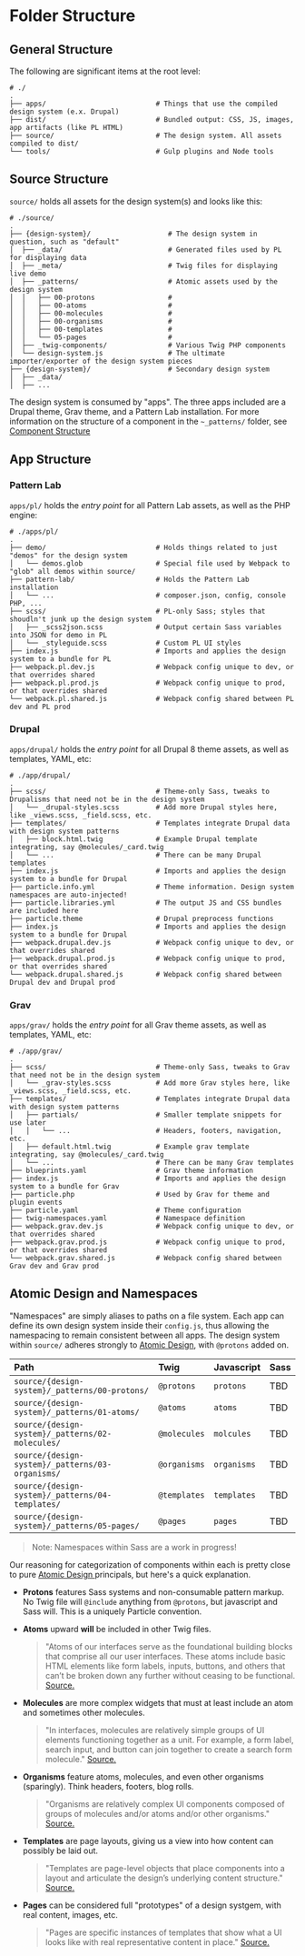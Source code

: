# Folder Structure

## General Structure  <a id="structure"></a>

The following are significant items at the root level:

```text
# ./
.
├── apps/                           # Things that use the compiled design system (e.x. Drupal)
├── dist/                           # Bundled output: CSS, JS, images, app artifacts (like PL HTML)
├── source/                         # The design system. All assets compiled to dist/
└── tools/                          # Gulp plugins and Node tools
```

## Source Structure  <a id="source-structure"></a>

`source/` holds all assets for the design system\(s\) and looks like this:

```text
# ./source/
.
├── {design-system}/                   # The design system in question, such as "default"
│  ├── _data/                          # Generated files used by PL for displaying data
│  ├── _meta/                          # Twig files for displaying live demo
│  ├── _patterns/                      # Atomic assets used by the design system
│  │   ├── 00-protons                  #
│  │   ├── 00-atoms                    #
│  │   ├── 00-molecules                #
│  │   ├── 00-organisms                #
│  │   ├── 00-templates                #
│  │   └── 05-pages                    #
│  ├── _twig-components/               # Various Twig PHP components
│  └── design-system.js                # The ultimate importer/exporter of the design system pieces
├── {design-system}/                   # Secondary design system
│  ├── _data/
│  ├── ...
```

The design system is consumed by "apps". The three apps included are a Drupal theme, Grav theme, and a Pattern Lab installation. For more information on the structure of a component in the `~_patterns/` folder, see [Component Structure](component-structure.md)

## App Structure  <a id="app-structure"></a>

### Pattern Lab

`apps/pl/` holds the _entry point_ for all Pattern Lab assets, as well as the PHP engine:

```text
# ./apps/pl/
.
├── demo/                           # Holds things related to just "demos" for the design system
│   └── demos.glob                  # Special file used by Webpack to "glob" all demos within source/
├── pattern-lab/                    # Holds the Pattern Lab installation
│   └── ...                         # composer.json, config, console PHP, ...
├── scss/                           # PL-only Sass; styles that shoudln't junk up the design system
│   ├── _scss2json.scss             # Output certain Sass variables into JSON for demo in PL
│   └── _styleguide.scss            # Custom PL UI styles
├── index.js                        # Imports and applies the design system to a bundle for PL
├── webpack.pl.dev.js               # Webpack config unique to dev, or that overrides shared
├── webpack.pl.prod.js              # Webpack config unique to prod, or that overrides shared
└── webpack.pl.shared.js            # Webpack config shared between PL dev and PL prod
```

### Drupal

`apps/drupal/` holds the _entry point_ for all Drupal 8 theme assets, as well as templates, YAML, etc:

```text
# ./app/drupal/
.
├── scss/                           # Theme-only Sass, tweaks to Drupalisms that need not be in the design system
│   └── _drupal-styles.scss         # Add more Drupal styles here, like _views.scss, _field.scss, etc.
├── templates/                      # Templates integrate Drupal data with design system patterns
│   ├── block.html.twig             # Example Drupal template integrating, say @molecules/_card.twig
│   └── ...                         # There can be many Drupal templates
├── index.js                        # Imports and applies the design system to a bundle for Drupal
├── particle.info.yml               # Theme information. Design system namespaces are auto-injected!
├── particle.libraries.yml          # The output JS and CSS bundles are included here
├── particle.theme                  # Drupal preprocess functions
├── index.js                        # Imports and applies the design system to a bundle for Drupal
├── webpack.drupal.dev.js           # Webpack config unique to dev, or that overrides shared
├── webpack.drupal.prod.js          # Webpack config unique to prod, or that overrides shared
└── webpack.drupal.shared.js        # Webpack config shared between Drupal dev and Drupal prod
```

### Grav

`apps/grav/` holds the _entry point_ for all Grav theme assets, as well as templates, YAML, etc:

```text
# ./app/grav/
.
├── scss/                           # Theme-only Sass, tweaks to Grav that need not be in the design system
│   └── _grav-styles.scss           # Add more Grav styles here, like _views.scss, _field.scss, etc.
├── templates/                      # Templates integrate Drupal data with design system patterns
│   ├── partials/                   # Smaller template snippets for use later
│   │   └── ...                     # Headers, footers, navigation, etc.
│   ├── default.html.twig           # Example grav template integrating, say @molecules/_card.twig
│   └── ...                         # There can be many Grav templates
├── blueprints.yaml                 # Grav theme information
├── index.js                        # Imports and applies the design system to a bundle for Grav
├── particle.php                    # Used by Grav for theme and plugin events
├── particle.yaml                   # Theme configuration
├── twig-namespaces.yaml            # Namespace definition
├── webpack.grav.dev.js             # Webpack config unique to dev, or that overrides shared
├── webpack.grav.prod.js            # Webpack config unique to prod, or that overrides shared
└── webpack.grav.shared.js          # Webpack config shared between Grav dev and Grav prod
```

## Atomic Design and Namespaces

"Namespaces" are simply aliases to paths on a file system. Each app can define its own design system inside their `config.js`, thus allowing the namespacing to remain consistent between all apps. The design system within `source/` adheres strongly to [Atomic Design](http://atomicdesign.bradfrost.com/), with `@protons` added on.

| Path | Twig | Javascript | Sass |
| :--- | :--- | :--- | :--- |
| `source/{design-system}/_patterns/00-protons/` | `@protons` | `protons` | TBD |
| `source/{design-system}/_patterns/01-atoms/` | `@atoms` | `atoms` | TBD |
| `source/{design-system}/_patterns/02-molecules/` | `@molecules` | `molcules` | TBD |
| `source/{design-system}/_patterns/03-organisms/` | `@organisms` | `organisms` | TBD |
| `source/{design-system}/_patterns/04-templates/` | `@templates` | `templates` | TBD |
| `source/{design-system}/_patterns/05-pages/` | `@pages` | `pages` | TBD |

> Note: Namespaces within Sass are a work in progress!

Our reasoning for categorization of components within each is pretty close to pure [Atomic Design ](../../frontend/atomic-design.md)principals, but here's a quick explanation.

* **Protons** features Sass systems and non-consumable pattern markup. No Twig file will `@include` anything from `@protons`, but javascript and Sass will. This is a uniquely Particle convention.
* **Atoms** upward **will** be included in other Twig files.

  > "Atoms of our interfaces serve as the foundational building blocks that comprise all our user interfaces. These atoms include basic HTML elements like form labels, inputs, buttons, and others that can’t be broken down any further without ceasing to be functional. [Source.](http://atomicdesign.bradfrost.com/chapter-2/#atoms)

* **Molecules** are more complex widgets that must at least include an atom and sometimes other molecules.

  > "In interfaces, molecules are relatively simple groups of UI elements functioning together as a unit. For example, a form label, search input, and button can join together to create a search form molecule." [Source.](http://atomicdesign.bradfrost.com/chapter-2/#molecules)

* **Organisms** feature atoms, molecules, and even other organisms \(sparingly\). Think headers, footers, blog rolls.

  > "Organisms are relatively complex UI components composed of groups of molecules and/or atoms and/or other organisms." [Source.](http://atomicdesign.bradfrost.com/chapter-2/#organisms)

* **Templates** are page layouts, giving us a view into how content can possibly be laid out.

  > "Templates are page-level objects that place components into a layout and articulate the design’s underlying content structure." [Source.](http://atomicdesign.bradfrost.com/chapter-2/#templates)

* **Pages** can be considered full "prototypes" of a design systgem, with real content, images, etc.

  > "Pages are specific instances of templates that show what a UI looks like with real representative content in place." [Source.](http://atomicdesign.bradfrost.com/chapter-2/#pages)

